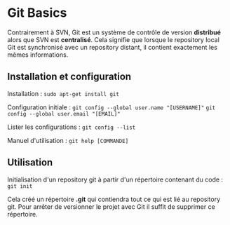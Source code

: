 # Git Basics
Contrairement à SVN, Git est un système de contrôle de version **distribué** alors que SVN est **centralisé**. Cela signifie que lorsque le repository local Git est synchronisé avec un repository distant, il contient exactement les mêmes informations.

## Installation et configuration
Installation :
`sudo apt-get install git`

Configuration initiale :
`git config --global user.name "[USERNAME]"`
`git config --global user.email "[EMAIL]"`

Lister les configurations :
`git config --list`

Manuel d'utilisation :
`git help [COMMANDE]`

## Utilisation
Initialisation d'un repository git à partir d'un répertoire contenant du code :
`git init`

Cela créé un répertoire **.git** qui contiendra tout ce qui est lié au repository git. Pour arrêter de versionner le projet avec Git il suffit de supprimer ce répertoire.
